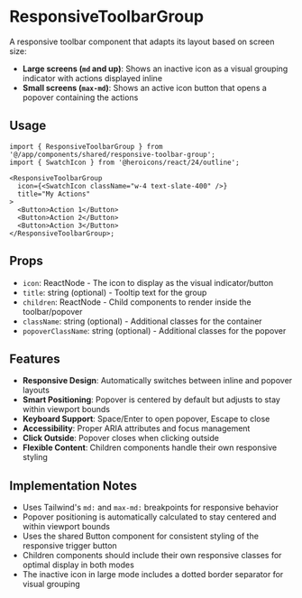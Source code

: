 # ResponsiveToolbarGroup

A responsive toolbar component that adapts its layout based on screen size:

- **Large screens (`md` and up)**: Shows an inactive icon as a visual grouping indicator with actions displayed inline
- **Small screens (`max-md`)**: Shows an active icon button that opens a popover containing the actions

## Usage

```tsx
import { ResponsiveToolbarGroup } from '@/app/components/shared/responsive-toolbar-group';
import { SwatchIcon } from '@heroicons/react/24/outline';

<ResponsiveToolbarGroup
  icon={<SwatchIcon className="w-4 text-slate-400" />}
  title="My Actions"
>
  <Button>Action 1</Button>
  <Button>Action 2</Button>
  <Button>Action 3</Button>
</ResponsiveToolbarGroup>;
```

## Props

- `icon`: ReactNode - The icon to display as the visual indicator/button
- `title`: string (optional) - Tooltip text for the group
- `children`: ReactNode - Child components to render inside the toolbar/popover
- `className`: string (optional) - Additional classes for the container
- `popoverClassName`: string (optional) - Additional classes for the popover

## Features

- **Responsive Design**: Automatically switches between inline and popover layouts
- **Smart Positioning**: Popover is centered by default but adjusts to stay within viewport bounds
- **Keyboard Support**: Space/Enter to open popover, Escape to close
- **Accessibility**: Proper ARIA attributes and focus management
- **Click Outside**: Popover closes when clicking outside
- **Flexible Content**: Children components handle their own responsive styling

## Implementation Notes

- Uses Tailwind's `md:` and `max-md:` breakpoints for responsive behavior
- Popover positioning is automatically calculated to stay centered and within viewport bounds
- Uses the shared Button component for consistent styling of the responsive trigger button
- Children components should include their own responsive classes for optimal display in both modes
- The inactive icon in large mode includes a dotted border separator for visual grouping
